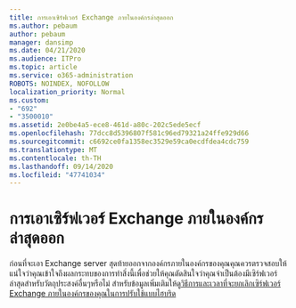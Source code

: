 ```yaml
---
title: การเอาเซิร์ฟเวอร์ Exchange ภายในองค์กรล่าสุดออก
ms.author: pebaum
author: pebaum
manager: dansimp
ms.date: 04/21/2020
ms.audience: ITPro
ms.topic: article
ms.service: o365-administration
ROBOTS: NOINDEX, NOFOLLOW
localization_priority: Normal
ms.custom:
- "692"
- "3500010"
ms.assetid: 2e0be4a5-ece8-461d-a80c-202c5ede5ecf
ms.openlocfilehash: 77dcc8d5396807f581c96ed79321a24ffe929d66
ms.sourcegitcommit: c6692ce0fa1358ec3529e59ca0ecdfdea4cdc759
ms.translationtype: MT
ms.contentlocale: th-TH
ms.lasthandoff: 09/14/2020
ms.locfileid: "47741034"
---
```

# <a name="removing-the-last-on-premises-exchange-server"></a>การเอาเซิร์ฟเวอร์ Exchange ภายในองค์กรล่าสุดออก

ก่อนที่จะเอา Exchange server สุดท้ายออกจากองค์กรภายในองค์กรของคุณคุณควรตรวจสอบให้แน่ใจว่าคุณเข้าใจถึงผลกระทบของการทำสิ่งนี้เพื่อช่วยให้คุณตัดสินใจว่าคุณจำเป็นต้องมีเซิร์ฟเวอร์ล่าสุดสำหรับวัตถุประสงค์อื่นๆหรือไม่ สำหรับข้อมูลเพิ่มเติมให้ดู[วิธีการและเวลาที่จะยกเลิกเซิร์ฟเวอร์ Exchange ภายในองค์กรของคุณในการปรับใช้แบบไฮบริด](https://technet.microsoft.com/library/dn931280%28v=exchg.150%29.aspx)
  